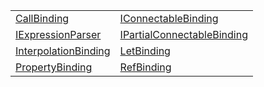 |                                                                                                                        |                                                                                                                                    |
| ---------------------------------------------------------------------------------------------------------------------- | ---------------------------------------------------------------------------------------------------------------------------------- |
| [CallBinding](https://hamedfathi.gitbook.io/aurelia-2-doc-api/runtime/binding/interface/callbinding)                   | [IConnectableBinding](https://hamedfathi.gitbook.io/aurelia-2-doc-api/runtime/binding/interface/iconnectablebinding)               |
| [IExpressionParser](https://hamedfathi.gitbook.io/aurelia-2-doc-api/runtime/binding/interface/iexpressionparser)       | [IPartialConnectableBinding](https://hamedfathi.gitbook.io/aurelia-2-doc-api/runtime/binding/interface/ipartialconnectablebinding) |
| [InterpolationBinding](https://hamedfathi.gitbook.io/aurelia-2-doc-api/runtime/binding/interface/interpolationbinding) | [LetBinding](https://hamedfathi.gitbook.io/aurelia-2-doc-api/runtime/binding/interface/letbinding)                                 |
| [PropertyBinding](https://hamedfathi.gitbook.io/aurelia-2-doc-api/runtime/binding/interface/propertybinding)           | [RefBinding](https://hamedfathi.gitbook.io/aurelia-2-doc-api/runtime/binding/interface/refbinding)                                 |